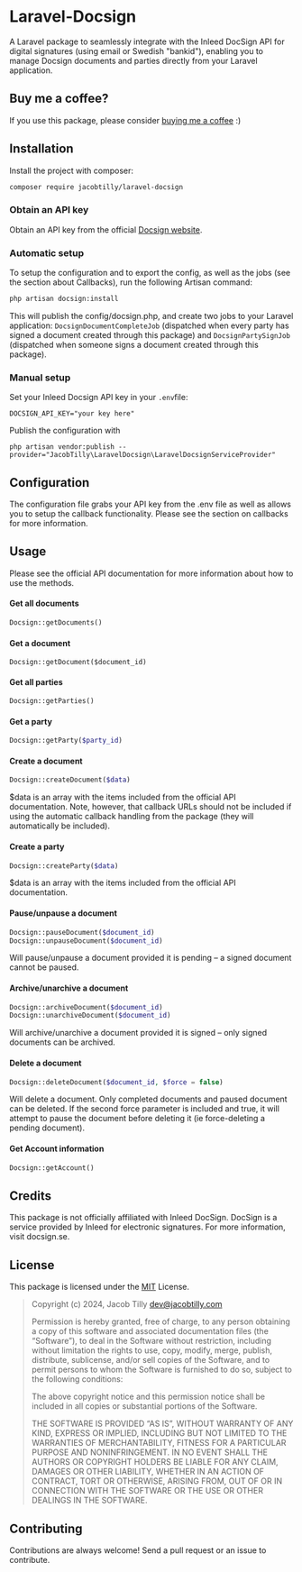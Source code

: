 # Laravel-Docsign

A Laravel package to seamlessly integrate with the Inleed DocSign API for digital signatures (using email or Swedish "bankid"), enabling you to manage Docsign documents and parties directly from your Laravel application.


## Buy me a coffee?

If you use this package, please consider [buying me a coffee](https://buymeacoffee.com/jacobtilly) :)


## Installation

Install the project with composer:

```bash
composer require jacobtilly/laravel-docsign
```

### Obtain an API key
Obtain an API key from the official [Docsign website](https://docsign.se).

### Automatic setup

To setup the configuration and to export the config, as well as the jobs (see the section about Callbacks), run the following Artisan command:

```bash
php artisan docsign:install
```
This will publish the config/docsign.php, and create two jobs to your Laravel application: `DocsignDocumentCompleteJob` (dispatched when every party has signed a document created through this package) and `DocsignPartySignJob` (dispatched when someone signs a document created through this package).

### Manual setup
Set your Inleed Docsign API key in your `.env`file:
```
DOCSIGN_API_KEY="your key here"
```

Publish the configuration with 
```
php artisan vendor:publish --provider="JacobTilly\LaravelDocsign\LaravelDocsignServiceProvider"
```
## Configuration
The configuration file grabs your API key from the .env file as well as allows you to setup the callback functionality. Please see the section on callbacks for more information.

## Usage

Please see the official API documentation for more information about how to use the methods.

#### Get all documents

```php
Docsign::getDocuments()
```

#### Get a document

```http
Docsign::getDocument($document_id)
```

#### Get all parties

```php
Docsign::getParties()
```

#### Get a party

```php
Docsign::getParty($party_id)
```

#### Create a document
```php
Docsign::createDocument($data)
```
$data is an array with the items included from the official API documentation. Note, however, that callback URLs should not be included if using the automatic callback handling from the package (they will automatically be included).

#### Create a party
```php
Docsign::createParty($data)
```
$data is an array with the items included from the official API documentation.

#### Pause/unpause a document
```php
Docsign::pauseDocument($document_id)
Docsign::unpauseDocument($document_id)
```
Will pause/unpause a document provided it is pending – a signed document cannot be paused.

#### Archive/unarchive a document
```php
Docsign::archiveDocument($document_id)
Docsign::unarchiveDocument($document_id)
```
Will archive/unarchive a document provided it is signed – only signed documents can be archived.

#### Delete a document
```php
Docsign::deleteDocument($document_id, $force = false)
```
Will delete a document. Only completed documents and paused document can be deleted. If the second force parameter is included and true, it will attempt to pause the document before deleting it (ie force-deleting a pending document).

#### Get Account information
```php
Docsign::getAccount()
```


## Credits
This package is not officially affiliated with Inleed DocSign. DocSign is a service provided by Inleed for electronic signatures. For more information, visit docsign.se.


## License

This package is licensed under the [MIT](https://choosealicense.com/licenses/mit/) License.

> Copyright (c) 2024, Jacob Tilly <dev@jacobtilly.com>
> 
> Permission is hereby granted, free of charge, to any person obtaining a copy of this software and associated documentation files (the “Software”), to deal in the Software without restriction, including without limitation the rights to use, copy, modify, merge, publish, distribute, sublicense, and/or sell copies of the Software, and to permit persons to whom the Software is furnished to do so, subject to the following conditions:
> 
> The above copyright notice and this permission notice shall be included in all copies or substantial portions of the Software.
> 
> THE SOFTWARE IS PROVIDED “AS IS”, WITHOUT WARRANTY OF ANY KIND, EXPRESS OR IMPLIED, INCLUDING BUT NOT LIMITED TO THE WARRANTIES OF MERCHANTABILITY, FITNESS FOR A PARTICULAR PURPOSE AND NONINFRINGEMENT. IN NO EVENT SHALL THE AUTHORS OR COPYRIGHT HOLDERS BE LIABLE FOR ANY CLAIM, DAMAGES OR OTHER LIABILITY, WHETHER IN AN ACTION OF CONTRACT, TORT OR OTHERWISE, ARISING FROM, OUT OF OR IN CONNECTION WITH THE SOFTWARE OR THE USE OR OTHER DEALINGS IN THE SOFTWARE.



## Contributing

Contributions are always welcome! Send a pull request or an issue to contribute.
